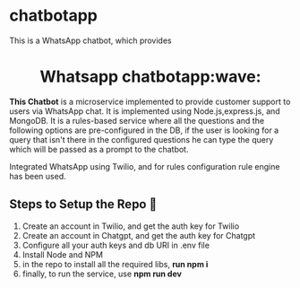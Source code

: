 # chatbotapp
This is a WhatsApp chatbot, which provides 


<h1 align="center"> Whatsapp chatbotapp:wave:</h1>

**This Chatbot** is a microservice implemented to provide customer support to users via WhatsApp chat. 
It is implemented using Node.js,express.js, and MongoDB. It is a rules-based service where all the questions and the following options are pre-configured in the DB, if the user is looking for a query that isn't there in the configured questions
he can type the query which will be passed as a prompt to the chatbot.

Integrated WhatsApp using Twilio, and for rules configuration rule engine has been used.

## Steps to Setup the Repo 📜

1. Create an account in Twilio, and get the auth key for Twilio
2. Create an account in Chatgpt, and get the auth key for Chatgpt
3. Configure all your auth keys and db URI in .env file
4. Install Node and NPM
5. in the repo to install all the required libs, **run npm i**
6. finally, to run the service, use **npm run dev**

